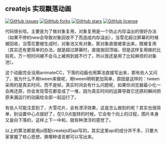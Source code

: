 ## createjs 实现飘落动画

[![GitHub issues](https://img.shields.io/github/issues/zzlw/createjs.svg)](https://github.com/zzlw/createjs/issues)
[![GitHub forks](https://img.shields.io/github/forks/zzlw/createjs.svg)](https://github.com/zzlw/createjs/network)
[![GitHub stars](https://img.shields.io/github/stars/zzlw/createjs.svg)](https://github.com/zzlw/createjs/stargazers)
[![GitHub license](https://img.shields.io/github/license/zzlw/createjs.svg)](https://github.com/zzlw/createjs/blob/master/LICENSE)


代码很长哈，主要是为了做对象复用，对象复用是一个防止内存溢出的很好办法（如果不停的new会导致对象回收不了而造成内存溢出），当雪花超过屏幕的时候被回收，当雪花要被生成时，对象池又有对象，那对象直接被拿出来，既被复用（其实还有更简单的办法，就是超过屏幕时，直接放回顶端，但是这样复用做的比较死，万一短时间被不会马上被用到就不行了，所以我还是用了比较麻烦的对象池）。

这个动画完全没用animateCC，下落的动画也用算法直接写出来，那有些人又问了，我为什么不用tween来做呢，用tween明明更加简单，原因是这样的：tween采用的是真实时间，而不是帧，真实时间会有什么问题呢，如果你浏览器最小化一会再还原，你会发现雪花都变成了一堆，因为真实时间的运算导致它还原的瞬间把原来漏运行的动画给全部一起运行了。

有些人可能注意到了，大雪花片，会有漂浮效果，这是怎么做到的呢？其实也很简单，别设置中心点就好了，在0,0点旋转的时候，它会有个向上的过程，图片本身又是向下落的，这样上下一中和，就有种漂浮的感觉了。

以上的算法都是用js搭配createjs的api写的，其实这里api的成分并不多，只要大家掌握了核心思想，换哪种语言都可以写出来。
